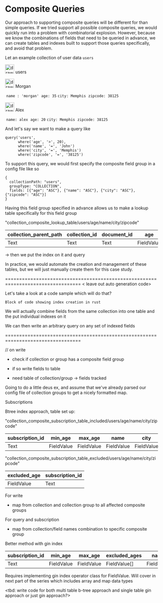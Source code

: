 

# Composite Queries

Our approach to supporting composite queries will be different for than simple queries. If we tried support all possible composite queries, we would quickly run into a problem with combinatorial explosion. However, because we know the combinations of fields that need to be queried in advance, we can create tables and indexes built to support those queries specifically, and avoid that problem.

Let an example collection of user data `users` 

<img src="/Users/pd/diy-firestore/images/collection-dark.png" alt="drawing" width="30"/> users

​		<img src="/Users/pd/diy-firestore/images/document-dark.png" alt="drawing" width="30"/> Morgan

​			`name : 'morgan'`
​			`age: 35`
​			`city: Memphis`
​			`zipcode: 38125`

​		<img src="/Users/pd/diy-firestore/images/document-dark.png" alt="drawing" width="30"/> Alex​

​			`name: alex`
​			`age: 20`
​			`city: Memphis`
​			`zipcode: 38125`

And let's say we want to make a query like 

```
query('users', 
      where('age', '>', 20), 
      where('name', '=', 'John')      
      where('city', '=', 'Memphis')     
      where('zipcode', '=', '38125')
```

To support this query, we would first specify the composite field group in a config file like so

```
{
  collectionPath: "users", 
  groupType: "COLLECTION", 
  fields: [{"age": "ASC"}, {"name": "ASC"}, {"city": "ASC"}, {"zipcode": "ASC"}]
}
```

Having this field group specified in advance allows us to make a lookup table specifically for this field group

"collection_composite_lookup_table/users/age/name/city/zipcode"

| collection_parent_path | collection_id | document_id | age        | name       | city       | zipcode    |
| ---------------------- | ------------- | ----------- | ---------- | ---------- | ---------- | ---------- |
| Text                   | Text          | Text        | FieldValue | FieldValue | FieldValue | FieldValue |

-> then we put the index on it and query

In practice, we would automate the creation and management of these tables, but we will just manually create them for this case study.



=================================================================================
< leave out auto generation code>


Let's take a look at a code sample which will do that?


```
Block of code showing index creation in rust
```
We will actually combine fields from the same collection into one table and the put individual indexes on it

We can then write an arbitrary query on any set of indexed fields

=================================================================================



// on write

  - check if collection or group has a composite field group
  - if so write fields to table
  
  - need table of collection/group -> fields tracked



Going to do a little deus ex, and assume that we've already parsed our config file of collection groups to get a nicely formatted map.





Subscriptions

Btree index approach, table set up:

"collection_composite_subscription_table_included/users/age/name/city/zipcode"

| subscription_id | min_age    | max_age    | name       | city       | zipcode    |
| --------------- | ---------- | ---------- | ---------- | ---------- | ---------- |
| Text            | FieldValue | FieldValue | FieldValue | FieldValue | FieldValue |


"collection_composite_subscription_table_excluded/users/age/name/city/zipcode"

| excluded_age | subscription_id |
| ------------ | --------------- |
| FieldValue   | Text            |


For write

- map from collection and collection group to all affected composite groups

For query and subscription

- map from collection/field names combination to specific composite group


Better method with gin index

| subscription_id | min_age    | max_age    | excluded_ages | name       | city       | zipcode    |
| --------------- | ---------- | ---------- | ------------- | ---------- | ---------- | ---------- |
| Text            | FieldValue | FieldValue | FieldValue[]  | FieldValue | FieldValue | FieldValue |

Requires implementing gin index operator class for FieldValue. Will cover in next part of the series
which includes array and map data types

<tbd: write code for both multi table b-tree approach and single table gin approach or just gin approach?>
